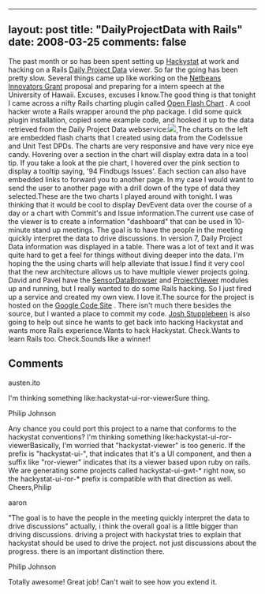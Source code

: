 
---
layout: post
title: "DailyProjectData with Rails"
date: 2008-03-25
comments: false
---


The past month or so has been spent setting up [Hackystat][1]  at work and hacking on a Rails [Daily Project Data][2]  viewer.  So far the going has been pretty slow.  Several things came up like working on the [Netbeans Innovators Grant][3]  proposal and preparing for a intern speech at the University of Hawaii.  Excuses, excuses I know.The good thing is that tonight I came across a nifty Rails charting plugin called [Open Flash Chart][4] .  A cool hacker wrote a Rails wrapper around the php package.  I did some quick plugin installation, copied some example code, and hooked it up to the data retrieved from the Daily Project Data webservice:[![][5] ][6] The charts on the left are embedded flash charts that I created using data from the CodeIssue and Unit Test DPDs.  The charts are very responsive and have very nice eye candy. Hovering  over a section in the chart will display extra data in a tool tip.  If you take a look at the pie chart, I hovered over the pink section to display a tooltip saying, '94 Findbugs Issues'.  Each section can also have embedded links to forward you to another page.  In my case I would want to send the user to another page with a drill down of the type of data they selected.These are the two charts I played around with tonight.  I was thinking that it would be cool to display DevEvent data over the course of a day or a chart with Commit's and Issue information.The current use case  of the viewer is to create a information "dashboard" that can be used in 10- minute stand up meetings.  The goal is to have the people in the meeting quickly interpret the data to drive discussions.  In version 7, Daily Project Data information was displayed in a table.  There was a lot of text and it was quite hard to get a feel for things without diving deeper into the data.  I'm hoping the the using charts will help alleviate that issue.I find it very cool that the new architecture allows us to have multiple viewer projects going.  David and Pavel have the [SensorDataBrowser][7]  and [ProjectViewer][8]  modules up and running, but I really wanted to do some Rails hacking.  So I just fired up a service and created my own view.  I love it.The source for the project is hosted on the [Google Code Site][9] .  There isn't much there besides the source, but I wanted a place to commit my code.  [Josh Stupplebeen][10]  is also going to help out since he wants to get back into hacking Hackystat and wants more Rails experience.Wants to hack Hackystat.  Check.Wants to learn Rails too.  Check.Sounds like a winner!
## Comments ##




austen.ito

I'm thinking something like:hackystat-ui-ror-viewerSure thing.


Philip Johnson

Any chance you could port this project to a name that conforms to the hackystat conventions? I'm thinking something like:hackystat-ui-ror-viewerBasically, I'm worried that "hackystat-viewer" is too generic.  If the prefix is "hackystat-ui-", that indicates that it's a UI component, and then a suffix like "ror-viewer" indicates that its a viewer based upon ruby on rails.  We are generating some projects called hackystat-ui-gwt-* right now, so the hackystat-ui-ror-* prefix is compatible with that direction as well. Cheers,Philip


aaron

"The goal is to have the people in the meeting quickly interpret the data to drive discussions" actually, i think the overall goal is a little bigger than driving discussions. driving a project with hackystat tries to explain that hackystat should be used to drive the project. not just discussions about the progress. there is an important distinction there.


Philip Johnson

Totally awesome!  Great job! Can't wait to see how you extend it.




  [1]: http://code.google.com/p/hackystat/
  [2]: http://code.google.com/p/hackystat-analysis-dailyprojectdata/
  [3]: http://austenito.blogspot.com/2008/03/netbeans-innovators-grant.html
  [4]: http://pullmonkey.com/projects/open_flash_chart
  [5]: http://2.bp.blogspot.com/_gZ-LJtj9hxw/R-jqkZUygMI/AAAAAAAAAIA/FgLCZUtfC4I/s320/Screenshot-Mozilla+Firefox-1.png
  [6]: http://2.bp.blogspot.com/_gZ-LJtj9hxw/R-jqkZUygMI/AAAAAAAAAIA/FgLCZUtfC4I/s1600-h/Screenshot-Mozilla+Firefox-1.png
  [7]: http://code.google.com/p/hackystat-ui-sensordatabrowser/
  [8]: http://code.google.com/p/hackystat-ui-projectviewer/
  [9]: http://code.google.com/p/hackystat-viewer/
  [10]: http://jpstup.blogspot.com/
